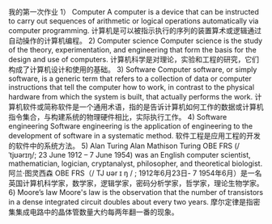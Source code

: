 我的第一次作业
1） Computer    A computer is a device that can be instructed to carry out sequences of arithmetic or logical operations automatically via computer programming.
                计算机是可以被指示执行的序列的装置算术或逻辑通过自动操作的计算机编程。
2) Computer science     Computer science is the study of the theory, experimentation, and engineering that form the basis for the design and use of computers.
                        计算机科学是对理论，实验和工程的研究，它们构成了计算机设计和使用的基础。
3) Software   Computer software, or simply software, is a generic term that refers to a collection of data or computer instructions that tell the computer how to work, in contrast to the physical hardware from which the system is built, that actually performs the work. 
              计算机软件或简称软件是一个通用术语，指的是告诉计算机如何工作的数据或计算机指令集合，与构建系统的物理硬件相比，实际执行工作。
4) Software engineering   Software engineering is the application of engineering to the development of software in a systematic method.
                          软件工程是应用工程的开发的软件中的系统方法。
5) Alan Turing  Alan Mathison Turing OBE FRS (/ˈtjʊərɪŋ/; 23 June 1912 – 7 June 1954) was an English computer scientist, mathematician, logician, cryptanalyst, philosopher, and theoretical biologist.
                阿兰·图灵西森 OBE FRS（/ TJ ʊər ɪ ŋ / ; 1912年6月23日- 7 1954年6月）是一名英国计算机科学家，数学家，逻辑学家，密码分析学家，哲学家，理论生物学家。
6) Moore’s law  Moore's law is the observation that the number of transistors in a dense integrated circuit doubles about every two years.
                摩尔定律是指密集集成电路中的晶体管数量大约每两年翻一番的现象。